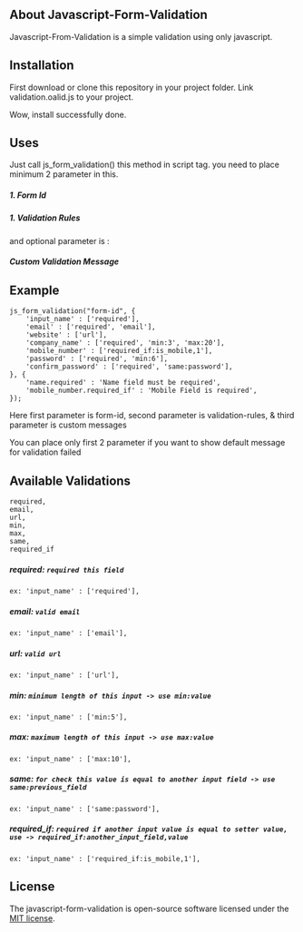 
## About Javascript-Form-Validation

Javascript-From-Validation is a simple validation using only javascript.


## Installation

First download or clone this repository in your project folder. Link validation.oalid.js to your project. 

Wow, install successfully done.

## Uses

Just call js_form_validation() this method in script tag.
you need to place minimum 2 parameter in this. 
##### 1. Form Id 
##### 1. Validation Rules 
and optional parameter is :
##### Custom Validation Message 

## Example

    js_form_validation("form-id", {
        'input_name' : ['required'],
        'email' : ['required', 'email'],
        'website' : ['url'],
        'company_name' : ['required', 'min:3', 'max:20'],
        'mobile_number' : ['required_if:is_mobile,1'],
        'password' : ['required', 'min:6'],
        'confirm_password' : ['required', 'same:password'],
    }, {
        'name.required' : 'Name field must be required',
        'mobile_number.required_if' : 'Mobile Field is required',
    });
    

Here first parameter is form-id, second parameter is validation-rules, & third parameter is custom messages


You can place only first 2 parameter if you want to show default message for validation failed


## Available Validations

    required,
    email,
    url,
    min,
    max,
    same,
    required_if
    

##### required:  `required this field`
 `ex: 'input_name' : ['required'],`
 
##### email:  `valid email`
`ex: 'input_name' : ['email'],`

##### url:  `valid url`
`ex: 'input_name' : ['url'],`

##### min:  `minimum length of this input -> use min:value`
`ex: 'input_name' : ['min:5'],`

##### max:  `maximum length of this input -> use max:value`
`ex: 'input_name' : ['max:10'],`

##### same:  `for check this value is equal to another input field -> use same:previous_field`
`ex: 'input_name' : ['same:password'],`

##### required_if:  `required if another input value is equal to setter value, use -> required_if:another_input_field,value`
`ex: 'input_name' : ['required_if:is_mobile,1'],`




## License

The javascript-form-validation is open-source software licensed under the [MIT license](https://opensource.org/licenses/MIT).

